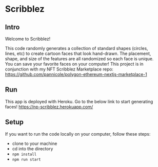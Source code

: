 # Scribblez

## Intro

Welcome to Scribblez!

This code randomly generates a collection of standard shapes (circles, lines, etc) to create cartoon faces that look hand-drawn. The placement, shape, and size of the features are all randomized so each face is unique. You can save your favorite faces on your computer! This project is in conjunction with my NFT Scribblez Marketplace repo: https://github.com/pannicole/polygon-ethereum-nextjs-marketplace-1

## Run

This app is deployed with Heroku. Go to the below link to start generating faces!
https://np-scribblez.herokuapp.com/

## Setup

If you want to run the code locally on your computer, follow these steps:

* clone to your machine
* cd into the directory
* `npm install`
* `npm run start`



